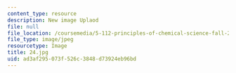 ```yaml
---
content_type: resource
description: New image Uplaod
file: null
file_location: /coursemedia/5-112-principles-of-chemical-science-fall-2005/ad3af295073f526c3848d73924eb96bd_24.jpg
file_type: image/jpeg
resourcetype: Image
title: 24.jpg
uid: ad3af295-073f-526c-3848-d73924eb96bd
---
```

